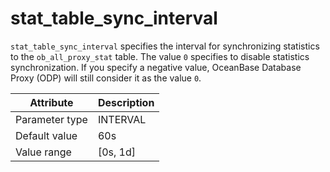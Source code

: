# stat_table_sync_interval

`stat_table_sync_interval` specifies the interval for synchronizing statistics to the `ob_all_proxy_stat` table. The value `0` specifies to disable statistics synchronization. If you specify a negative value, OceanBase Database Proxy (ODP) will still consider it as the value `0`.

| Attribute | Description |
|----------|---------|
| Parameter type | INTERVAL |
| Default value | 60s |
| Value range | [0s, 1d] |
